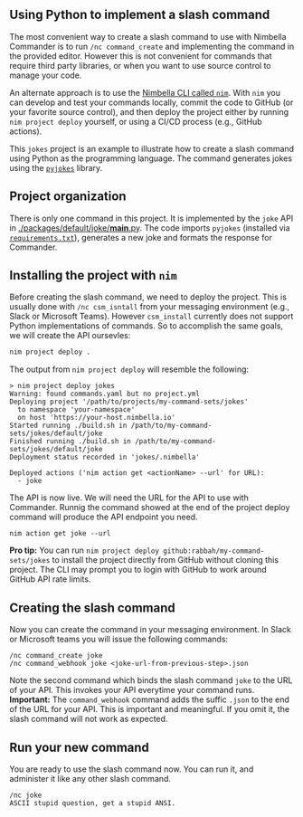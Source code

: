 ## Using Python to implement a slash command

The most convenient way to create a slash command to use with Nimbella Commander is to run `/nc command_create` and implementing the command in the provided editor. However this is not convenient for commands that require third party libraries, or when you want to use source control to manage your code.

An alternate approach is to use the [Nimbella CLI called `nim`](https://docs.nimbella.com/install). With `nim` you can develop and test your commands locally, commit the code to GitHub (or your favorite source control), and then deploy the project either by running `nim project deploy` yourself, or using a CI/CD process (e.g., GitHub actions).

This `jokes` project is an example to illustrate how to create a slash command using Python as the programming language. The command generates jokes using the [`pyjokes`](https://pypi.org/project/pyjokes/) library.

## Project organization

There is only one command in this project. It is implemented by the `joke` API in [./packages/default/joke/__main__.py](./packages/default/joke/__main__.py). The code imports `pyjokes` (installed via [`requirements.txt`](./packages/default/joke/requirements.txt)), generates a new joke and formats the response for Commander.

## Installing the project with `nim`

Before creating the slash command, we need to deploy the project. This is usually done with `/nc csm_isntall` from your messaging environment (e.g., Slack or Microsoft Teams). However `csm_install` currently does not support Python implementations of commands. So to accomplish the same goals, we will create the API oursevles:

```bash
nim project deploy .
```

The output from `nim project deploy` will resemble the following:
```
> nim project deploy jokes
Warning: found commands.yaml but no project.yml
Deploying project '/path/to/projects/my-command-sets/jokes'
  to namespace 'your-namespace'
  on host 'https://your-host.nimbella.io'
Started running ./build.sh in /path/to/my-command-sets/jokes/default/joke
Finished running ./build.sh in /path/to/my-command-sets/jokes/default/joke
Deployment status recorded in 'jokes/.nimbella'

Deployed actions ('nim action get <actionName> --url' for URL):
  - joke
```

The API is now live. We will need the URL for the API to use with Commander. Runnig the command showed at the end of the project deploy command will produce the API endpoint you need.

```
nim action get joke --url
```

**Pro tip:** You can run `nim project deploy github:rabbah/my-command-sets/jokes` to install the project directly from GitHub without cloning this project. The CLI may prompt you to login with GitHub to work around GitHub API rate limits. 

## Creating the slash command

Now you can create the command in your messaging environment. In Slack or Microsoft teams you will issue the following commands:
```
/nc command_create joke
/nc command_webhook joke <joke-url-from-previous-step>.json
```

Note the second command which binds the slash command `joke` to the URL of your API. This invokes your API everytime your command runs. 
**Important:** The `command_webhook` command adds the suffic `.json` to the end of the URL for your API. This is important and meaningful. If you omit it, the slash command will not work as expected.

## Run your new command

You are ready to use the slash command now. You can run it, and administer it like any other slash command.
```
/nc joke
ASCII stupid question, get a stupid ANSI.
```
